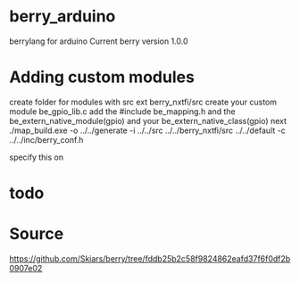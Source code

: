 # berry_arduino
berrylang for arduino
Current berry version 1.0.0

# Adding custom modules
create folder for modules with src ext berry_nxtfi/src
create your custom module be_gpio_lib.c add the #include be_mapping.h and the be_extern_native_module(gpio) and your be_extern_native_class(gpio) next
./map_build.exe -o ../../generate -i ../../src ../../berry_nxtfi/src ../../default -c ../../inc/berry_conf.h

specify this on

# todo 

# Source
https://github.com/Skiars/berry/tree/fddb25b2c58f9824862eafd37f6f0df2b0907e02
